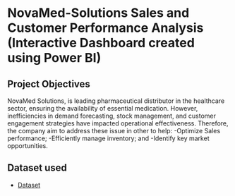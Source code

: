 # NovaMed-Solutions Sales and Customer Performance Analysis (Interactive Dashboard created using Power BI)
## Project Objectives
NovaMed Solutions, is leading pharmaceutical distributor in the healthcare sector, ensuring the availability of essential medication. However, inefficiencies in demand forecasting, stock management, and customer engagement strategies have impacted operational effectiveness. Therefore, the company aim to address these issue in other to help:
-Optimize Sales performance;
-Efficiently manage inventory; and
-Identify key market opportunities.

## Dataset used
- <a href="">Dataset<a/>
